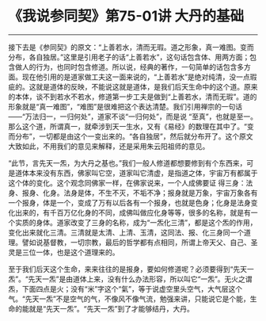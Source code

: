 # 《我说参同契》第75-01讲 大丹的基础

------

接下去是《参同契》的原文：“上善若水，清而无瑕。道之形象，真一难图。变而分布，各自独居。”这里是引用老子的话“上善若水”，这句话包含体、用两方面；包含做人的行为，也同时包含修道。所以说，经典的著作，一句简单的话包含多方面。现在他引用的是道家做工夫这一面来说的，“上善若水”是绝对纯清，没一点瑕疵的。这就是道体的反映，不能说这就是道体，是我们后天生命中的这个道。原来的本体，谈不到若水不若水，修道第一步工夫是做到“上善若水，清而无瑕”。道的形象就是“真一难图”，“难图”是很难把这个表达清楚。我们引用禅宗的一句话——“万法归一，一归何处”，道家不谈“一归何处”，而是说 “至真”，也就是至一。那么这个道，所谓真一，就牵涉到天一生水，又有《易经》的数理在其中了。“变而分布”，一切都是由这个一变出来的。“各自独居”，然后就分布开了。这个原文大致如此，不用我们的意见来解释，还是采用朱云阳祖师的意见。

“此节，言先天一炁，为大丹之基也。”我们一般人修道都想要修到有个东西来，可是道体本来没有东西，佛家叫它空，道家叫它清虚，是指道之体，宇宙万有都属于这个体的变化。这个观念同佛家一样，在佛家说来，一个人成佛要证 得三身：法身、报身、化身。法身是体，不生不灭，不垢不净；报身就是万象，宇宙万象各有一个报身，体是一个，变成了万有以后各有一个报身，也就是色身；化身是法身变化出来的，有千百万亿化身的不同，成佛叫做应化身等等，很多的名称，就是有一个实质的身体。道家改变了三身的名称，成为“一炁化三清”，都是这个炁的作用，变化出来就化三清。三清就是太清、上清、玉清，这同法、报、化三身同一个道理。譬如说基督教，一切宗教，最后的哲学都有点相同，所谓上帝天父、自己、圣灵是三位一体，也是这个道理来的。

至于我们后天这个生命，来来往往的是报身，要如何修道呢？必须要得到“先天一炁”。“先天一炁”是由道体上来，没有什么办法形容，所以叫它“一炁”。无火之谓炁，下面四点是火；没有“米”字这个“氣”，等于说虚空里头空气，大气层这个气。“先天一炁”不是空气的气，不像风不像气流，勉强来讲，只能说它是个能，生命的能就是“先天一炁”。“先天一炁”到了才能够结丹，大丹。